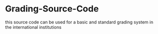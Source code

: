 # Grading-Source-Code
this source code can be used for a basic and standard grading system in the international institutions
